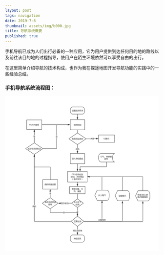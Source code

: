 ```yaml
---
layout: post
tags: navigation
date: 2019-7-8
thumbnail: assets/img/b000.jpg
title: 导航系统概要
published: true
---
```


手机导航已成为人们出行必备的一种应用，它为用户提供到达任何目的地的路线以及前往该目的地的过程指导，使用户在陌生环境依然可以享受自由的出行。

在这里简单介绍导航的技术构成，也作为我在探途地图开发导航功能的实践中的一些经验总结。

<!--more-->

### 手机导航系统流程图：

<div  align="left">    
	<img src="https://raw.githubusercontent.com/ruilin/blog/master/assets/img/b000.jpg"/>
</div>

